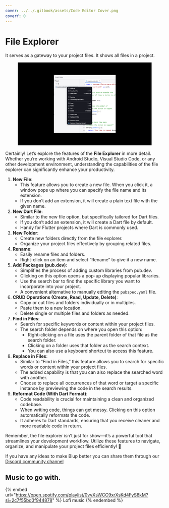 ```yaml
---
cover: ../../.gitbook/assets/Code Editor Cover.png
coverY: 0
---
```


# File Explorer

&#x20;It serves as a gateway to your project files. It shows all files in a project.

<figure><img src="../../.gitbook/assets/File Explorer.png" alt=""><figcaption></figcaption></figure>

Certainly! Let’s explore the features of the **File Explorer** in more detail. Whether you’re working with Android Studio, Visual Studio Code, or any other development environment, understanding the capabilities of the file explorer can significantly enhance your productivity.

1. **New File**:
   * This feature allows you to create a new file. When you click it, a window pops up where you can specify the file name and its extension.
   * If you don’t add an extension, it will create a plain text file with the given name.
2. **New Dart File**:
   * Similar to the new file option, but specifically tailored for Dart files.
   * If you don’t add an extension, it will create a Dart file by default.
   * Handy for Flutter projects where Dart is commonly used.
3. **New Folder**:
   * Create new folders directly from the file explorer.
   * Organize your project files effectively by grouping related files.
4. **Rename**:
   * Easily rename files and folders.
   * Right-click on an item and select “Rename” to give it a new name.
5. **Add Packages (pub.dev)**:
   * Simplifies the process of adding custom libraries from pub.dev.
   * Clicking on this option opens a pop-up displaying popular libraries.
   * Use the search bar to find the specific library you want to incorporate into your project.
   * A convenient alternative to manually editing the `pubspec.yaml` file.
6. **CRUD Operations (Create, Read, Update, Delete)**:
   * Copy or cut files and folders individually or in multiples.
   * Paste them to a new location.
   * Delete single or multiple files and folders as needed.
7. **Find in Files**:
   * Search for specific keywords or content within your project files.
   * The search folder depends on where you open this option:
     * Right-clicking on a file uses the parent folder of that file as the search folder.
     * Clicking on a folder uses that folder as the search context.
     * You can also use a keyboard shortcut to access this feature.
8. **Replace in Files**:
   * Similar to “Find in Files,” this feature allows you to search for specific words or content within your project files.
   * The added capability is that you can also replace the searched word with another.
   * Choose to replace all occurrences of that word or target a specific instance by previewing the code in the search results.
9. **Reformat Code (With Dart Format)**:
   * Code readability is crucial for maintaining a clean and organized codebase.
   * When writing code, things can get messy. Clicking on this option automatically reformats the code.
   * It adheres to Dart standards, ensuring that you receive cleaner and more readable code in return.

Remember, the file explorer isn’t just for show—it’s a powerful tool that streamlines your development workflow. Utilize these features to navigate, organize, and manipulate your project files efficiently! 🚀

If you have any ideas to make Blup better you can share them through our [Discord community channel](https://discord.com/channels/940632966093234176/965313562425823303)

## Music to go with.

{% embed url="https://open.spotify.com/playlist/0vvXsWCC9xrXsKd4FyS8kM?si=2c7f55bd3f944878" %}
Lofi music
{% endembed %}
